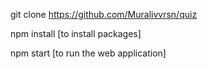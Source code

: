 git clone https://github.com/Muralivvrsn/quiz

npm install [to install packages]


npm start [to run the web application]
